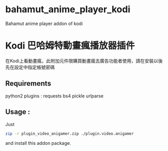 # bahamut_anime_player_kodi
Bahamut anime player addon of kodi

# Kodi 巴哈姆特動畫瘋播放器插件
在Kodi上看動畫瘋，此附加元件限購買動畫瘋去廣告功能者使用，請在安裝以後先在設定中指定帳號密碼

## Requirements
python2 plugins :
  requests
  bs4
  pickle
  urlparse

## Usage :
Just
```bash
zip -r plugin_video_anigamer.zip ./plugin.video.anigamer
```
and install this addon package.

